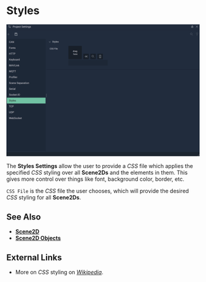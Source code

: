 # Styles

![The Styles Settings](../../.gitbook/assets/projectsettingsstyles2032.png)

The **Styles Settings** allow the user to provide a *CSS* file which applies the specified *CSS* styling over all **Scene2Ds** and the elements in them. This gives more control over things like font, background color, border, etc. 


`CSS File` is the *CSS* file the user chooses, which will provide the desired *CSS* styling for all **Scene2Ds**. 


## See Also

* [**Scene2D**](../../objects-and-types/project-objects/scene2d.md)
* [**Scene2D Objects**](../../objects-and-types/scene2d-objects/)

## External Links

* More on *CSS* styling on [*Wikipedia*](https://en.wikipedia.org/wiki/CSS).